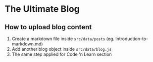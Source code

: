 # The Ultimate Blog

## How to upload blog content

1. Create a markdown file inside `src/data/posts` (eg. Introduction-to-markdown.md)
2. Add another blog object inside `src/data/blog.js`
3. The same step applied for Code 'n Learn section
